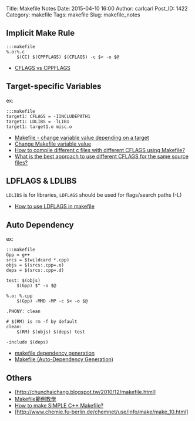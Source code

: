 Title: Makefile Notes
Date: 2015-04-10 16:00
Author: carlcarl
Post_ID: 1422
Category: makefile
Tags: makefile
Slug: makefile_notes


## Implicit Make Rule

    :::makefile
    %.o:%.c
        $(CC) $(CPPFLAGS) $(CFLAGS) -c $< -o $@

* [CFLAGS vs CPPFLAGS]


## Target-specific Variables
ex:

    :::makefile
    target1: CFLAGS = -IINCLUDEPATH1
    target1: LDLIBS = -lLIB1
    target1: target1.o misc.o

* [Makefile - change variable value depending on a target]
* [Change Makefile variable value]
* [How to compile different c files with different CFLAGS using Makefile?]
* [What is the best approach to use different CFLAGS for the same source files?]


## LDFLAGS & LDLIBS

`LDLIBS` is for libraries, `LDFLAGS` should be used for flags/search paths (-L)

* [How to use LDFLAGS in makefile]

## Auto Dependency

ex:

    :::makefile
    Gpp = g++
    srcs = $(wildcard *.cpp)
    objs = $(srcs:.cpp=.o)
    deps = $(srcs:.cpp=.d)

    test: $(objs)
        $(Gpp) $^ -o $@

    %.o: %.cpp
        $(Gpp) -MMD -MP -c $< -o $@

    .PHONY: clean

    # $(RM) is rm -f by default
    clean:
        $(RM) $(objs) $(deps) test

    -include $(deps)

* [makefile dependency generation]
* [Makefile (Auto-Dependency Generation)]


## Others
* [http://chunchaichang.blogspot.tw/2010/12/makefile.html]
* [Makefile範例教學]
* [How to make SIMPLE C++ Makefile?]
* [http://www.chemie.fu-berlin.de/chemnet/use/info/make/make_10.html]

[CFLAGS vs CPPFLAGS]: http://stackoverflow.com/questions/2754966/cflags-vs-cppflags
[Makefile - change variable value depending on a target]: http://stackoverflow.com/questions/3261737/makefile-change-variable-value-depending-on-a-target
[Change Makefile variable value]: http://stackoverflow.com/questions/2711963/change-makefile-variable-value
[How to compile different c files with different CFLAGS using Makefile?]: http://stackoverflow.com/questions/1305665/how-to-compile-different-c-files-with-different-cflags-using-makefile
[What is the best approach to use different CFLAGS for the same source files?]: http://stackoverflow.com/questions/2517999/what-is-the-best-approach-to-use-different-cflags-for-the-same-source-files
[How to use LDFLAGS in makefile]: http://stackoverflow.com/questions/13249610/how-to-use-ldflags-in-makefile
[makefile dependency generation]: http://codereview.stackexchange.com/questions/2547/makefile-dependency-generation
[Makefile (Auto-Dependency Generation)]: http://stackoverflow.com/questions/8025766/makefile-auto-dependency-generation
[http://chunchaichang.blogspot.tw/2010/12/makefile.html]: http://chunchaichang.blogspot.tw/2010/12/makefile.html
[Makefile範例教學]: http://maxubuntu.blogspot.tw/2010/02/makefile.html
[How to make SIMPLE C++ Makefile?]: http://stackoverflow.com/questions/2481269/how-to-make-simple-c-makefile
[http://www.chemie.fu-berlin.de/chemnet/use/info/make/make_10.html]: http://www.chemie.fu-berlin.de/chemnet/use/info/make/make_10.html
